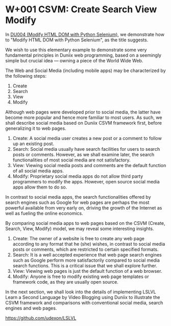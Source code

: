 # W+001 CSVM: Create Search View Modify

In [DU004 (Modify HTML DOM with Python Selenium)](https://github.com/udexon/DUNIIX/blob/main/DU004_Modify_HTML.md), we demonstrate how to "Modify HTML DOM with Python Selenium", as the title suggests.

We wish to use this elementary example to demonstrate some very fundamental principles in Duniix web programming, based on a seemingly simple but crucial idea &mdash; owning a piece of the World Wide Web.

The Web and Social Media (including mobile apps) 
may be characterized by the following steps:

1. Create
2. Search
3. View 
4. Modify

Although web pages were developed prior to 
social media, the latter have become more 
popular and hence more familiar to most users.
As such, we shall describe social media 
based on Duniix CSVM framework first, before
generalizing it to web pages.

1. Create: A social media user creates a new post or a comment to follow up an existing post.
2. Search: Social media usually have search facilities for users to search posts or comments. However, as we shall examine later, the search functionalities of most social media are not satisfactory.
3. View: Viewing social media posts and comments are the default function of all social media apps.
4. Modify: Proprietary social media apps do not allow third party programmers to modify the apps. However, open source social media apps allow them to do so.

In contrast to social media apps, the search functionalities offered by search engines such as Google for web pages are perhaps the most powerful available from very early on, driving the growth of the Internet as well as fueling the online economics.

By comparing social media apps to web pages based on the CSVM (Create, Search, View, Modify) model, we may reveal some interesting insights.

1. Create: The owner of a website is free to create any web page according to any format that he (she) wishes, in contrast to social media posts or comments, which are restricted to certain specified formats.
2. Search: It is a well accepted experience that web page search engines such as Google perform more satisfactorily compared to social media search functions. This is a critical issue that we shall explore further.
3. View: Viewing web pages is just the default function of a web browser.
4. Modify: Anyone is free to modify existing web page templates or framework code, as they are usually open source.

In the next section, we shall look into the details
of implementing LSLVL Learn a Second Language by Video Blogging
using Duniix to illustrate the CSVM framework
and comparisons with conventional social media,
 search engines and web pages.

https://github.com/udexon/LSLVL




